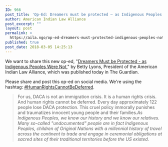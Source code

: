 ```yaml
---
ID: 966
post_title: 'Op-Ed: Dreamers must be protected – as Indigenous Peoples were not'
author: American Indian Law Alliance
post_excerpt: ""
layout: post
permalink: >
  https://aila.ngo/op-ed-dreamers-must-protected-indigenous-peoples-not/
published: true
post_date: 2018-03-05 14:25:13
---
```

We want to share this new op-ed, "[Dreamers Must be Protected - as Indigenous Peoples Were Not](https://www.theguardian.com/commentisfree/2018/mar/03/dreamers-daca-indigenous-peoples-americas)," by Betty Lyons, President of the American Indian Law Alliance, which was published today in The Guardian.

Please share and post this op-ed on social media. We're using the hashtag: [#HumanRightsCannotBeD<wbr>eferred](https://twitter.com/#HumanRightsCannotBeDeferred).


> For us, DACA is not an immigration crisis. It is a human rights crisis. And human rights cannot be deferred. Every day approximately 122 people lose DACA protection. This cruel policy immorally punishes and traumatizes innocent young people and their families._As Indigenous Peoples, we know our history and we know our relatives. Many so-called "undocumented" people are in fact Indigenous Peoples, children of Original Nations with a millennial history of travel across the continent to trade and engage in ceremonial obligations at sacred sites of their traditional territories before the US existed._
